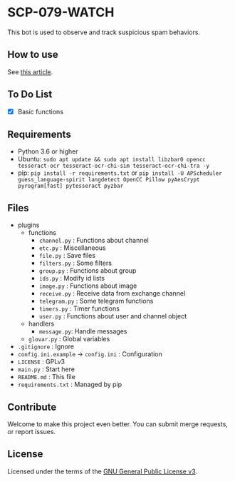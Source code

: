 # SCP-079-WATCH

This bot is used to observe and track suspicious spam behaviors.

## How to use

See [this article](https://scp-079.org/watch/).

## To Do List

- [x] Basic functions

## Requirements

- Python 3.6 or higher
- Ubuntu: `sudo apt update && sudo apt install libzbar0 opencc tesseract-ocr tesseract-ocr-chi-sim tesseract-ocr-chi-tra -y`
- pip: `pip install -r requirements.txt` or `pip install -U APScheduler guess_language-spirit langdetect OpenCC Pillow pyAesCrypt pyrogram[fast] pytesseract pyzbar`

## Files

- plugins
    - functions
        - `channel.py` : Functions about channel
        - `etc.py` : Miscellaneous
        - `file.py` : Save files
        - `filters.py` : Some filters
        - `group.py` : Functions about group
        - `ids.py` : Modify id lists
        - `image.py` : Functions about image
        - `receive.py` : Receive data from exchange channel
        - `telegram.py` : Some telegram functions
        - `timers.py` : Timer functions
        - `user.py` : Functions about user and channel object
    - handlers
        - `message.py`: Handle messages
    - `glovar.py` : Global variables
- `.gitignore` : Ignore
- `config.ini.example` -> `config.ini` : Configuration
- `LICENSE` : GPLv3
- `main.py` : Start here
- `README.md` : This file
- `requirements.txt` : Managed by pip


## Contribute

Welcome to make this project even better. You can submit merge requests, or report issues.

## License

Licensed under the terms of the [GNU General Public License v3](LICENSE).
